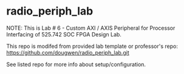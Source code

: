 # radio_periph_lab

NOTE: This is Lab # 6 - Custom AXI / AXIS Peripheral for Processor Interfacing of 525.742 SOC FPGA Design Lab.

This repo is modifed from provided lab template or professor's repo:
https://github.com/dougwen/radio_periph_lab.git

See listed repo for more info about setup/configuration.
